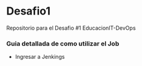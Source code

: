 # Desafio1
Repositorio para el Desafio #1 EducacionIT-DevOps

### Guia detallada de como utilizar el Job ###

- Ingresar a Jenkings
